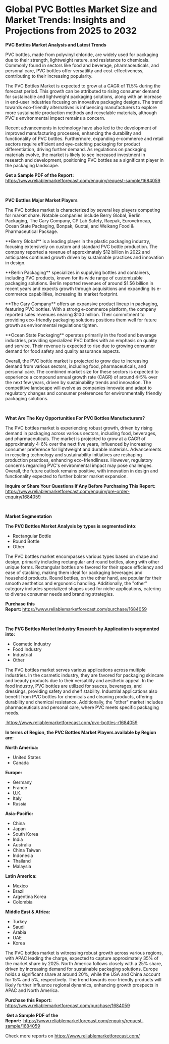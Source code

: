 <p><h1>Global PVC Bottles Market Size and Market Trends: Insights and Projections from 2025 to 2032</h1></p><p><strong>PVC Bottles Market Analysis and Latest Trends</strong></p>
<p><p>PVC bottles, made from polyvinyl chloride, are widely used for packaging due to their strength, lightweight nature, and resistance to chemicals. Commonly found in sectors like food and beverage, pharmaceuticals, and personal care, PVC bottles offer versatility and cost-effectiveness, contributing to their increasing popularity.</p><p>The PVC Bottles Market is expected to grow at a CAGR of 11.5% during the forecast period. This growth can be attributed to rising consumer demand for sustainable and lightweight packaging solutions, along with an increase in end-user industries focusing on innovative packaging designs. The trend towards eco-friendly alternatives is influencing manufacturers to explore more sustainable production methods and recyclable materials, although PVC's environmental impact remains a concern.</p><p>Recent advancements in technology have also led to the development of improved manufacturing processes, enhancing the durability and functionality of PVC bottles. Furthermore, expanding e-commerce and retail sectors require efficient and eye-catching packaging for product differentiation, driving further demand. As regulations on packaging materials evolve, the market is likely to see increased investment in research and development, positioning PVC bottles as a significant player in the packaging landscape.</p></p>
<p><strong>Get a Sample PDF of the Report:&nbsp;</strong> <a href="https://www.reliablemarketforecast.com/enquiry/request-sample/1684059?utm_campaign=3252&utm_medium=2&utm_source=Github&utm_content=ia&utm_term=08032025&utm_id=pvc-bottles">https://www.reliablemarketforecast.com/enquiry/request-sample/1684059</a></p>
<p>&nbsp;</p>
<p><strong>PVC Bottles Major Market Players</strong></p>
<p><p>The PVC bottles market is characterized by several key players competing for market share. Notable companies include Berry Global, Berlin Packaging, The Cary Company, CP Lab Safety, Raepak, Eurovetrocap, Ocean State Packaging, Bonpak, Guotai, and Weikang Food & Pharmaceutical Package.</p><p>**Berry Global** is a leading player in the plastic packaging industry, focusing extensively on custom and standard PVC bottle production. The company reported a revenue of approximately $12 billion in 2022 and anticipates continued growth driven by sustainable practices and innovation in design. </p><p>**Berlin Packaging** specializes in supplying bottles and containers, including PVC products, known for its wide range of customizable packaging solutions. Berlin reported revenues of around $1.56 billion in recent years and expects growth through acquisitions and expanding its e-commerce capabilities, increasing its market footprint.</p><p>**The Cary Company** offers an expansive product lineup in packaging, featuring PVC bottles. With a strong e-commerce platform, the company reported sales revenues nearing $100 million. Their commitment to providing eco-friendly packaging solutions positions them well for future growth as environmental regulations tighten. </p><p>**Ocean State Packaging** operates primarily in the food and beverage industries, providing specialized PVC bottles with an emphasis on quality and service. Their revenue is expected to rise due to growing consumer demand for food safety and quality assurance aspects.</p><p>Overall, the PVC bottle market is projected to grow due to increasing demand from various sectors, including food, pharmaceuticals, and personal care. The combined market size for these sectors is expected to experience a compound annual growth rate (CAGR) of around 4-5% over the next few years, driven by sustainability trends and innovation. The competitive landscape will evolve as companies innovate and adapt to regulatory changes and consumer preferences for environmentally friendly packaging solutions.</p></p>
<p>&nbsp;</p>
<p><strong>What Are The Key Opportunities For PVC Bottles Manufacturers?</strong></p>
<p><p>The PVC bottles market is experiencing robust growth, driven by rising demand in packaging across various sectors, including food, beverages, and pharmaceuticals. The market is projected to grow at a CAGR of approximately 4-6% over the next five years, influenced by increasing consumer preference for lightweight and durable materials. Advancements in recycling technology and sustainability initiatives are reshaping production practices, enhancing eco-friendliness. However, regulatory concerns regarding PVC's environmental impact may pose challenges. Overall, the future outlook remains positive, with innovation in design and functionality expected to further bolster market expansion.</p></p>
<p><strong>Inquire or Share Your Questions If Any Before Purchasing This Report:</strong> <a href="https://www.reliablemarketforecast.com/enquiry/pre-order-enquiry/1684059?utm_campaign=3252&utm_medium=2&utm_source=Github&utm_content=ia&utm_term=08032025&utm_id=pvc-bottles">https://www.reliablemarketforecast.com/enquiry/pre-order-enquiry/1684059</a></p>
<p>&nbsp;</p>
<p><strong>Market Segmentation</strong></p>
<p><strong>The PVC Bottles Market Analysis by types is segmented into:</strong></p>
<p><ul><li>Rectangular Bottle</li><li>Round Bottle</li><li>Other</li></ul></p>
<p><p>The PVC bottles market encompasses various types based on shape and design, primarily including rectangular and round bottles, along with other unique forms. Rectangular bottles are favored for their space efficiency and ease of stacking, making them ideal for packaging beverages and household products. Round bottles, on the other hand, are popular for their smooth aesthetics and ergonomic handling. Additionally, the "other" category includes specialized shapes used for niche applications, catering to diverse consumer needs and branding strategies.</p></p>
<p><strong>Purchase this Report:&nbsp;</strong><a href="https://www.reliablemarketforecast.com/purchase/1684059?utm_campaign=3252&utm_medium=2&utm_source=Github&utm_content=ia&utm_term=08032025&utm_id=pvc-bottles">https://www.reliablemarketforecast.com/purchase/1684059</a></p>
<p>&nbsp;</p>
<p><strong>The PVC Bottles Market Industry Research by Application is segmented into:</strong></p>
<p><ul><li>Cosmetic Industry</li><li>Food Industry</li><li>Industrial</li><li>Other</li></ul></p>
<p><p>The PVC bottles market serves various applications across multiple industries. In the cosmetic industry, they are favored for packaging skincare and beauty products due to their versatility and aesthetic appeal. In the food industry, PVC bottles are utilized for sauces, beverages, and dressings, providing safety and shelf stability. Industrial applications also benefit from PVC bottles for chemicals and cleaning products, offering durability and chemical resistance. Additionally, the "other" market includes pharmaceuticals and personal care, where PVC meets specific packaging needs.</p></p>
<p><a href="https://www.reliablemarketforecast.com/pvc-bottles-r1684059?utm_campaign=3252&utm_medium=2&utm_source=Github&utm_content=ia&utm_term=08032025&utm_id=pvc-bottles">&nbsp;https://www.reliablemarketforecast.com/pvc-bottles-r1684059</a></p>
<p><strong>In terms of Region, the PVC Bottles Market Players available by Region are:</strong></p>
<p>
    <p> <strong> North America: </strong>
        <ul>
            <li>United States</li>
            <li>Canada</li>
        </ul>
        </p> 
    <p> <strong> Europe: </strong>
        <ul>
            <li>Germany</li>
            <li>France</li>
            <li>U.K.</li>
            <li>Italy</li>
            <li>Russia</li>
        </ul>
        </p> 
    <p> <strong> Asia-Pacific: </strong>
        <ul>
            <li>China</li>
            <li>Japan</li>
            <li>South Korea</li>
            <li>India</li>
            <li>Australia</li>
            <li>China Taiwan</li>
            <li>Indonesia</li>
            <li>Thailand</li>
            <li>Malaysia</li>
        </ul>
        </p> 
    <p> <strong> Latin America: </strong>
        <ul>
            <li>Mexico</li>
            <li>Brazil</li>
            <li>Argentina Korea</li>
            <li>Colombia</li>
        </ul>
        </p> 
    <p> <strong> Middle East & Africa: </strong>
        <ul>
            <li>Turkey</li>
            <li>Saudi</li>
            <li>Arabia</li>
            <li>UAE</li>
            <li>Korea</li>
        </ul>
    </p>
    </p>
<p><p>The PVC bottles market is witnessing robust growth across various regions, with APAC leading the charge, expected to capture approximately 35% of the market share by 2025. North America follows closely with a 25% share, driven by increasing demand for sustainable packaging solutions. Europe holds a significant share at around 20%, while the USA and China account for 15% and 5%, respectively. The trend towards eco-friendly products will likely further influence regional dynamics, enhancing growth prospects in APAC and North America.</p></p>
<p><strong>Purchase this Report: </strong><a href="https://www.reliablemarketforecast.com/purchase/1684059?utm_campaign=3252&utm_medium=2&utm_source=Github&utm_content=ia&utm_term=08032025&utm_id=pvc-bottles">https://www.reliablemarketforecast.com/purchase/1684059</a></p>
<p>&nbsp;<strong>Get a Sample PDF of the Report:&nbsp;&nbsp;</strong><a href="https://www.reliablemarketforecast.com/enquiry/request-sample/1684059?utm_campaign=3252&utm_medium=2&utm_source=Github&utm_content=ia&utm_term=08032025&utm_id=pvc-bottles">https://www.reliablemarketforecast.com/enquiry/request-sample/1684059</a></p>
<p><strong></strong></p>
<p>Check more reports on <a href="https://www.reliablemarketforecast.com/?utm_campaign=3252&utm_medium=2&utm_source=Github&utm_content=ia&utm_term=08032025&utm_id=pvc-bottles">https://www.reliablemarketforecast.com/</a></p>